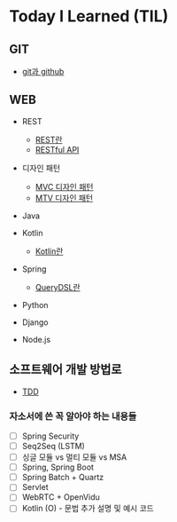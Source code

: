 # Today I Learned (TIL)

## GIT
* [git과 github](git/git+github.md)

## WEB
* REST
  * [REST란](web/REST/REST란.md)
  * [RESTful API](web/REST/RESTful+API.md)
  
* 디자인 패턴 
  * [MVC 디자인 패턴](web/DesignPattern/MVC.md)
  * [MTV 디자인 패턴](web/DesignPattern/MTV.md)

* Java

* Kotlin
  * [Kotlin란](web/Kotlin/Kotlin란.md)
  
* Spring
  * [QueryDSL란](web/spring/QueryDSL.md)

* Python


* Django


* Node.js


## 소프트웨어 개발 방법로
* [TDD](소프트웨어개발방법론/TDD.md)

### 자소서에 쓴 꼭 알아야 하는 내용들
- [ ] Spring Security
- [ ] Seq2Seq (LSTM)
- [ ] 싱글 모듈 vs 멀티 모듈 vs MSA
- [ ] Spring, Spring Boot
- [ ] Spring Batch + Quartz
- [ ] Servlet
- [ ] WebRTC + OpenVidu
- [ ] Kotlin (O) - 문법 추가 설명 및 예시 코드
